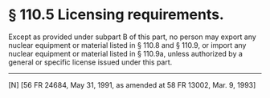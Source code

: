 # § 110.5   Licensing requirements.

Except as provided under subpart B of this part, no person may export any nuclear equipment or material listed in § 110.8 and § 110.9, or import any nuclear equipment or material listed in § 110.9a, unless authorized by a general or specific license issued under this part.



---

[N] [56 FR 24684, May 31, 1991, as amended at 58 FR 13002, Mar. 9, 1993]




